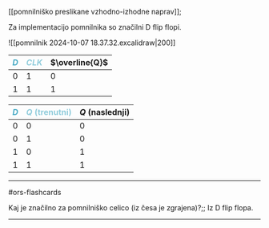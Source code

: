 [[pomnilniško preslikane vzhodno-izhodne naprav]];

Za implementacijo pomnilnika so značilni D flip flopi.

![[pomnilnik 2024-10-07 18.37.32.excalidraw|200]]

| <font color="#4bacc6">$D$</font> | <font color="#92cddc">$CLK$</font> | $\overline{Q}$ |
| :------------------------------: | ---------------------------------- | -------------- |
|                <center>0</center>                 | 1                                  | 0              |
|                1                 | 1                                  | 1              |


| <font color="#4bacc6">$D$</font> | <font color="#92cddc">$Q$ (trenutni)</font> | $Q$ (naslednji) |
| :------------------------------: | ------------------------------------------- | --------------- |
|                0                 | 0                                           | 0               |
|                0                 | 1                                           | 0               |
|                1                 | 0                                           | 1               |
|                1                 | 1                                           | 1               |


---

#ors-flashcards 

Kaj je značilno za pomnilniško celico (iz česa je zgrajena)?;; Iz D flip flopa.
<!--SR:!2024-11-03,15,290-->

---
